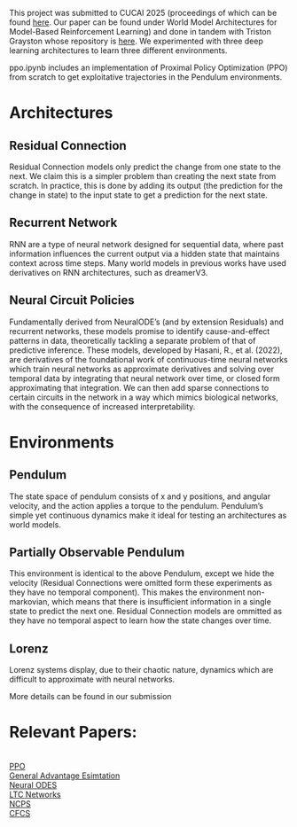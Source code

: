 This project was submitted to CUCAI 2025 (proceedings of which can be found [here](https://drive.google.com/file/d/1Ov-0nKdaizbdKaXh8qTzVd0fzU6_8gG1/view). Our paper can be found under World Model Architectures for Model-Based Reinforcement Learning)
and done in tandem with Triston Grayston whose repository is [here](https://github.com/tristongrayston/Expressive_World_Models/tree/main).
We experimented with three deep learning architectures to learn three different environments.

ppo.ipynb includes an implementation of Proximal Policy Optimization (PPO) from scratch to get exploitative trajectories in the Pendulum environments.

# Architectures

## Residual Connection
Residual Connection models only predict the change from one state to the next. We claim this is a simpler problem than creating the next state from scratch. 
In practice, this is done by adding its output (the prediction for the change in state) to the input state to get a prediction for the next state.

## Recurrent Network
RNN are a type of neural network designed for sequential data, where past information influences the current output via a hidden state that maintains context across time steps. 
Many world models in previous works have used derivatives on RNN architectures, such as dreamerV3.

## Neural Circuit Policies
Fundamentally derived from NeuralODE’s (and by extension Residuals) and recurrent networks, these models promise to identify cause-and-effect patterns in data, theoretically tackling a separate problem of that of predictive inference. 
These models, developed by Hasani, R., et al. (2022), are derivatives of the foundational work of continuous-time neural networks which train neural networks as approximate derivatives and solving over temporal data by
integrating that neural network over time, or closed form approximating that integration. We can then add sparse connections to certain circuits in the network in a way which mimics biological networks, with the consequence of increased interpretability. 

# Environments

## Pendulum
The state space of pendulum consists of x and y positions, and angular velocity, and the action applies a torque to the pendulum.
Pendulum’s simple yet continuous dynamics make it ideal for testing an architectures as world models.

## Partially Observable Pendulum
This environment is identical to the above Pendulum, except we hide the velocity (Residual Connections were omitted form these experiments as they have no temporal component).
This makes the environment non-markovian, which means that there is insufficient information in a single state to predict the next one.
Residual Connection models are ommitted as they have no temporal aspect to learn how the state changes over time.

## Lorenz
Lorenz systems display, due to their chaotic nature, dynamics which are difficult to approximate with neural networks.

More details can be found in our submission

# Relevant Papers: 
\
[PPO](https://arxiv.org/abs/1707.06347) \
[General Advantage Esimtation](https://arxiv.org/pdf/1506.02438) \
[Neural ODES](https://arxiv.org/pdf/1506.02438) \
[LTC Networks](https://arxiv.org/abs/2006.04439) \
[NCPS](https://www.nature.com/articles/s42256-020-00237-3) \
[CFCS](https://www.nature.com/articles/s42256-022-00556-7) 
